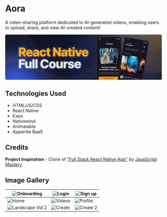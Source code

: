 # Aora
A video-sharing platform dedicated to AI-generated videos, enabling users to upload, share, and view AI-created content!

<p align="center">
  <img src="./assets/React_Native1.png" alt="banner_image">
</p>

## Technologies Used
* HTML/JS/CSS
* React Native
* Expo
* Nativewind
* Animatable
* Appwrite BaaS

## Credits

**Project Inspiration** - Clone of ["Full Stack React Native App"](https://www.youtube.com/watch?v=ZBCUegTZF7M&t=6350s) by [JavaScript Mastery](https://www.youtube.com/@javascriptmastery)

## Image Gallery

| ![Onboarding](https://i.imgur.com/oOJgpkw.png)      | ![Login](https://i.imgur.com/IJIsPHq.png)       | ![Sign up](https://i.imgur.com/WNCPLqC.png)   |
|-----------------------------------------------------|-------------------------------------------------|-----------------------------------------------|
| ![Home](https://i.imgur.com/1CZ67IM.png)            | ![Videos](https://i.imgur.com/lPTg5YL.png)      | ![Profile](https://i.imgur.com/AvzNYny.png)   |
| ![Landscape Vid 2](https://i.imgur.com/o7ZtRN4.png) | ![Create](https://i.imgur.com/wp53rtK.png)      | ![Create 2](https://i.imgur.com/8UdDEkq.png)  |